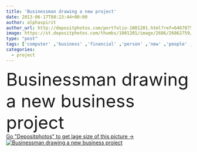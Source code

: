 ```yaml
---
title: 'Businessman drawing a new project'
date: 2013-06-17T08:23:44+00:00
author: alphaspirit
author_url: http://depositphotos.com/portfolio-1001201.html?ref=64678756
image: https://st.depositphotos.com/thumbs/1001201/image/2686/26862759/api_thumb_450.jpg?forcejpeg=true
type: "post"
tags: ['computer' ,'business' ,'financial' ,'person' ,'new' ,'people' ,'success' ,'growth' ,'man' ,'technology' ,'creativity' ,'imagination' ,'concept' ,'idea' ,'draw' ,'fingers' ,'manager' ,'work' ,'job' ,'businessman' ,'planning' ,'drawing' ,'investment' ,'finance' ,'project' ,'future' ,'achievement' ,'problem' ,'solution' ,'strategy' ,'sketch' ,'company' ,'marketing' ,'confusion' ,'worker' ,'invention' ,'improvement' ,'positive' ,'aspirations' ,'graph' ,'chart' ,'earn' ,'opportunity' ,'statistics' ,'diagram' ,'career' ,'increase' ,'ladies' ,'enterprise' ,'stats' ]
categories: 
  - project
---
```

<div aling="center">
            <font size="60"> Businessman drawing a new business project</font>   
</div>
<div>
    <a href='https://depositphotos.com/26862759/stock-photo-businessman-drawing-a-new-project.html?ref=64678756' target=_blank > Go "Depositphotos" to get lage size of this picture ->
        <img href='https://depositphotos.com/26862759/stock-photo-businessman-drawing-a-new-project.html?ref=64678756' src='https://st.depositphotos.com/1001201/2686/i/950/depositphotos_26862759-stock-photo-businessman-drawing-a-new-project.jpg?forcejpeg=true' alt='Businessman drawing a new business project' >
    </a>
</div>
